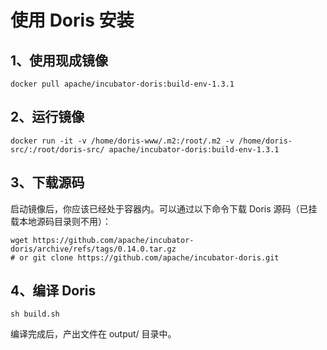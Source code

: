 # 使用 Doris 安装

## 1、使用现成镜像

```
docker pull apache/incubator-doris:build-env-1.3.1
```

## 2、运行镜像

```
docker run -it -v /home/doris-www/.m2:/root/.m2 -v /home/doris-src/:/root/doris-src/ apache/incubator-doris:build-env-1.3.1
```

## 3、下载源码

启动镜像后，你应该已经处于容器内。可以通过以下命令下载 Doris 源码（已挂载本地源码目录则不用）：

```
wget https://github.com/apache/incubator-doris/archive/refs/tags/0.14.0.tar.gz
# or git clone https://github.com/apache/incubator-doris.git
```

## 4、编译 Doris

```
sh build.sh
```

编译完成后，产出文件在 output/ 目录中。


